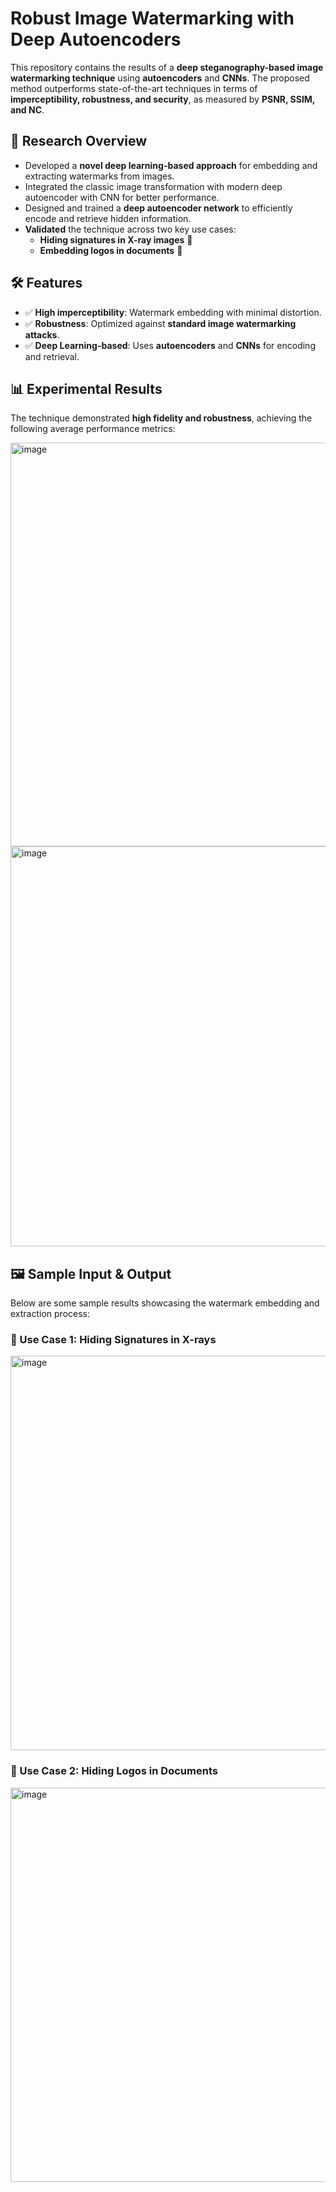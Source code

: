 # Robust Image Watermarking with Deep Autoencoders  

This repository contains the results of a **deep steganography-based image watermarking technique** using **autoencoders** and **CNNs**. The proposed method outperforms state-of-the-art techniques in terms of **imperceptibility, robustness, and security**, as measured by **PSNR, SSIM, and NC**.

## 🔬 Research Overview  
- Developed a **novel deep learning-based approach** for embedding and extracting watermarks from images.
- Integrated the classic image transformation with modern deep autoencoder with CNN for better performance.
- Designed and trained a **deep autoencoder network** to efficiently encode and retrieve hidden information.  
- **Validated** the technique across two key use cases:
  - **Hiding signatures in X-ray images** 🏥  
  - **Embedding logos in documents** 📜  

## 🛠️ Features  
- ✅ **High imperceptibility**: Watermark embedding with minimal distortion.  
- ✅ **Robustness**: Optimized against **standard image watermarking attacks**.  
- ✅ **Deep Learning-based**: Uses **autoencoders** and **CNNs** for encoding and retrieval.  


## 📊 Experimental Results  
The technique demonstrated **high fidelity and robustness**, achieving the following average performance metrics:  

<img width="646" alt="image" src="https://github.com/user-attachments/assets/55106b3d-fb06-46e3-b3f4-20b0b29e02c0" />

<img width="640" alt="image" src="https://github.com/user-attachments/assets/9a5bb0c0-0682-4aa8-9d9a-403ac869fc41" />

## 🖼️ Sample Input & Output  
Below are some sample results showcasing the watermark embedding and extraction process:

### 🔹 Use Case 1: Hiding Signatures in X-rays  

<img width="631" alt="image" src="https://github.com/user-attachments/assets/e0633939-e823-44c1-b874-ee33751f5c31" />


### 🔹 Use Case 2: Hiding Logos in Documents  

<img width="631" alt="image" src="https://github.com/user-attachments/assets/3d153481-a358-4e48-97fa-73e520bb7f10" />




